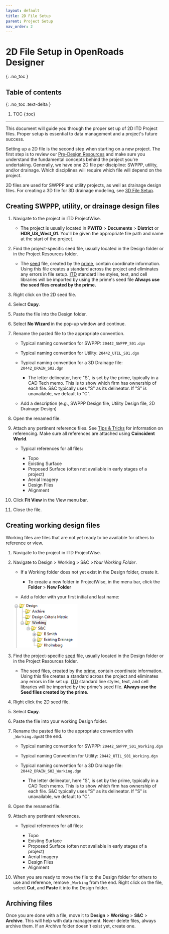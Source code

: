 ```yaml
---
layout: default
title: 2D File Setup
parent: Project Setup
nav_order: 2
---
```


# 2D File Setup in OpenRoads Designer
{: .no_toc }

## Table of contents
{: .no_toc .text-delta }

1. TOC
{:toc}

---

This document will guide you through the proper set up of 2D ITD Project files. Proper setup is essential to data management and a project's future success.

Setting up a 2D file is the second step when starting on a new project. The first step is to review our [Pre-Design Resources] and make
sure you understand the fundamental concepts behind the project you're undertaking. Generally, we have one 2D file per discipline: SWPPP, utility, and/or drainage. Which disciplines will require which file will depend on the project. 

2D files are used for SWPPP and utility projects, as well as drainage design files. For creating a 3D file for 3D drainage modeling, see [3D File Setup].

## Creating SWPPP, utility, or drainage design files

1.  Navigate to the project in ITD ProjectWise.

    -   The project is usually located in **PWITD** > **Documents** > **District** or **HDR_US_West_01**. You'll be given the appropriate file path and name at the start of the project.

2.  Find the project-specific seed file, usually located in the Design folder or in the Project Resources folder.

    -   The [seed] file, created by the [prime], contain coordinate information. Using this file creates a standard across the project and eliminates any errors in file setup. [ITD] standard line styles, text, and cell libraries will be imported by using the prime's seed file **Always use the seed files created by the prime.**

3.  Right click on the 2D seed file.

4.  Select **Copy**.

5.  Paste the file into the Design folder.

6.  Select **No Wizard** in the pop-up window and continue.

7.  Rename the pasted file to the appropriate convention.

    -   Typical naming convention for SWPPP: `20442_SWPPP_S01.dgn`

    -   Typical naming convention for Utility: `20442_UTIL_S01.dgn`

    -   Typical naming convention for a 3D Drainage file: `20442_DRAIN_S02.dgn`

        -   The letter delineator, here "S", is set by the prime, typically in a CAD Tech memo. This is to show which firm has ownership of each file. S&C typically uses "S" as its delineator. If "S" is unavailable, we default to "C".

    -   Add a description (e.g., SWPPP Design file, Utility Design file,
        2D Drainage Design)

8.  Open the renamed file.

9.  Attach any pertinent reference files. See [Tips & Tricks] for information on referencing. Make sure all references are attached using **Coincident World**.

    -   Typical references for all files:

        -   Topo
        -   Existing Surface
        -   Proposed Surface (often not available in early stages of a project)
        -   Aerial Imagery
        -   Design Files
        -   Alignment

10. Click **Fit View** in the View menu bar.
   
11. Close the file.

## Creating working design files

Working files are files that are not yet ready to be available for others to reference or view.

1.  Navigate to the project in ITD ProjectWise.

2.  Navigate to Design > Working > S&C >*Your Working Folder*.

    -   If a Working folder does not yet exist in the Design folder, create it.
        -   To create a new folder in ProjectWise, in the menu bar, click the **Folder** > **New Folder**

    -   Add a folder with your first initial and last name:

    ![](../assets/images/working-directory.png)

3.  Find the project-specific [seed] file, usually located in the Design folder or in the Project Resources folder.

    -   The seed files, created by the [prime], contain coordinate information. Using this file creates a standard across the project and eliminates any errors in file set up. [ITD] standard line styles, text, and cell libraries will be imported by the prime's seed file. **Always use the Seed files created by the prime.**

4.  Right click the 2D seed file.

5.  Select **Copy**.

6.  Paste the file into your working Design folder.

7.  Rename the pasted file to the appropriate convention with `_Working.dgn`at the end.

    -   Typical naming convention for SWPPP: `20442_SWPPP_S01_Working.dgn`

    -   Typical naming Convention for Utility: `20442_UTIL_S01_Working.dgn`

    -   Typical naming convention for a 3D Drainage file: `20442_DRAIN_S02_Working.dgn`

        -   The letter delineator, here "S", is set by the prime, typically in a CAD Tech memo. This is to show which firm has ownership of each file. S&C typically uses "S" as its delineator. If "S" is unavailable, we default to "C".

8.  Open the renamed file.

9.  Attach any pertinent references.

    -   Typical references for all files:

        -   Topo
        -   Existing Surface
        -   Proposed Surface (often not available in early stages of a project)
        -   Aerial Imagery
        -   Design Files
        -   Alignment

10. When you are ready to move the file to the Design folder for others to use and reference, remove `_Working` from the end. Right click on the file, select **Cut**, and **Paste** it into the Design folder.

## Archiving files

Once you are done with a file, move it to **Design** > **Working** > **S&C** > **Archive**. This will help with data management. Never delete files, always archive them. If an Archive folder doesn't exist yet, create one.

[Pre-Design Resources]: /docs/pre-design
[3D File Setup]: /docs/3d-file-setup
[Tips & Tricks]: /docs/tips-and-tricks
[New Project Setup]: /docs/new-project-setup
[seed]: /docs/glossary#seed-file
[prime]: /docs/glossary#prime
[ITD]: /docs/glossary#itd